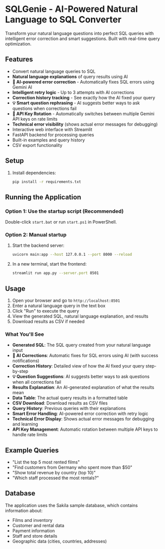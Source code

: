 # SQLGenie - AI-Powered Natural Language to SQL Converter
Transform your natural language questions into perfect SQL queries with intelligent error correction and smart suggestions. Built with real-time query optimization.
## Features
- Convert natural language queries to SQL
- **Natural language explanations** of query results using AI
- **🤖 AI-powered error correction** - Automatically fixes SQL errors using Gemini AI
- **Intelligent retry logic** - Up to 3 attempts with AI corrections
- **Correction history tracking** - See exactly how the AI fixed your query
- **💡 Smart question rephrasing** - AI suggests better ways to ask questions when corrections fail
- **🔄 API Key Rotation** - Automatically switches between multiple Gemini API keys on rate limits
- **Technical error visibility** (shows actual error messages for debugging)
- Interactive web interface with Streamlit
- FastAPI backend for processing queries
- Built-in examples and query history
- CSV export functionality
## Setup
1. Install dependencies:
   ```bash
   pip install -r requirements.txt
   ```
## Running the Application
### Option 1: Use the startup script (Recommended)
Double-click `start.bat` or run `start.ps1` in PowerShell.
### Option 2: Manual startup
1. Start the backend server:
   ```bash
   uvicorn main:app --host 127.0.0.1 --port 8000 --reload
   ```
2. In a new terminal, start the frontend:
   ```bash
   streamlit run app.py --server.port 8501
   ```
## Usage
1. Open your browser and go to `http://localhost:8501`
2. Enter a natural language query in the text box
3. Click "Run" to execute the query
4. View the generated SQL, natural language explanation, and results
5. Download results as CSV if needed
### What You'll See
- **Generated SQL**: The SQL query created from your natural language input
- **🤖 AI Corrections**: Automatic fixes for SQL errors using AI (with success notifications)
- **Correction History**: Detailed view of how the AI fixed your query step-by-step
- **💡 Question Suggestions**: AI suggests better ways to ask questions when all corrections fail
- **Results Explanation**: An AI-generated explanation of what the results mean
- **Data Table**: The actual query results in a formatted table
- **CSV Download**: Download results as CSV files
- **Query History**: Previous queries with their explanations
- **Smart Error Handling**: AI-powered error correction with retry logic
- **Technical Error Display**: Shows actual error messages for debugging and learning
- **API Key Management**: Automatic rotation between multiple API keys to handle rate limits
## Example Queries
- "List the top 5 most rented films"
- "Find customers from Germany who spent more than $50"
- "Show total revenue by country (top 10)"
- "Which staff processed the most rentals?"
## Database
The application uses the Sakila sample database, which contains information about:
- Films and inventory
- Customer and rental data
- Payment information
- Staff and store details
- Geographic data (cities, countries, addresses)